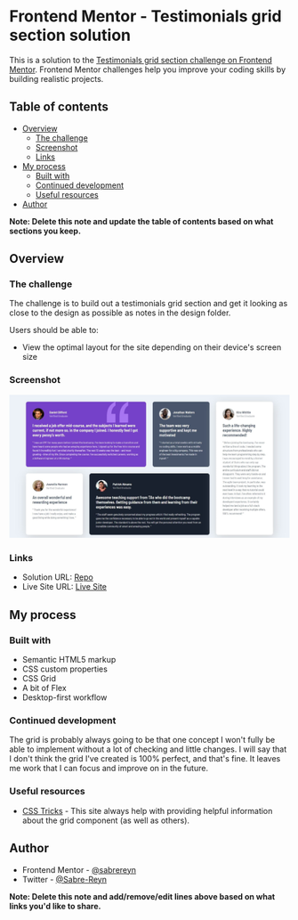 # Frontend Mentor - Testimonials grid section solution

This is a solution to the [Testimonials grid section challenge on Frontend Mentor](https://www.frontendmentor.io/challenges/testimonials-grid-section-Nnw6J7Un7). Frontend Mentor challenges help you improve your coding skills by building realistic projects. 

## Table of contents

- [Overview](#overview)
  - [The challenge](#the-challenge)
  - [Screenshot](#screenshot)
  - [Links](#links)
- [My process](#my-process)
  - [Built with](#built-with)
  - [Continued development](#continued-development)
  - [Useful resources](#useful-resources)
- [Author](#author)

**Note: Delete this note and update the table of contents based on what sections you keep.**

## Overview

### The challenge

The challenge is to build out a testimonials grid section and get it looking as close to the design as possible as notes in the design folder.

Users should be able to:

- View the optimal layout for the site depending on their device's screen size

### Screenshot

![Screenshot](images/Solution.JPG)

### Links

- Solution URL: [Repo](https://github.com/sabrereyn/testimonials-grid-section)
- Live Site URL: [Live Site](https://sabrereyn.github.io/testimonials-grid-section/)

## My process

### Built with

- Semantic HTML5 markup
- CSS custom properties
- CSS Grid
- A bit of Flex
- Desktop-first workflow

### Continued development

The grid is probably always going to be that one concept I won't fully be able to implement without a lot of checking and little changes. I will say that I don't think the grid I've created is 100% perfect, and that's fine. It leaves me work that I can focus and improve on in the future.

### Useful resources

- [CSS Tricks](https://css-tricks.com/snippets/css/a-guide-to-flexbox/) - This site always help with providing helpful information about the grid component (as well as others).


## Author

<!-- - Website - [Add your name here](https://www.your-site.com) -->
- Frontend Mentor - [@sabrereyn](https://www.frontendmentor.io/profile/sabrereyn)
- Twitter - [@Sabre-Reyn](https://twitter.com/Sabre_Reyn)

**Note: Delete this note and add/remove/edit lines above based on what links you'd like to share.**
